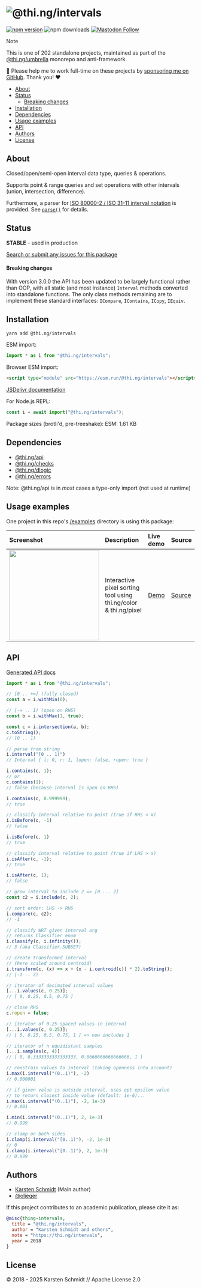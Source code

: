 <!-- This file is generated - DO NOT EDIT! -->
<!-- Please see: https://github.com/thi-ng/umbrella/blob/develop/CONTRIBUTING.md#changes-to-readme-files -->
# ![@thi.ng/intervals](https://media.thi.ng/umbrella/banners-20230807/thing-intervals.svg?d084bfb4)

[![npm version](https://img.shields.io/npm/v/@thi.ng/intervals.svg)](https://www.npmjs.com/package/@thi.ng/intervals)
![npm downloads](https://img.shields.io/npm/dm/@thi.ng/intervals.svg)
[![Mastodon Follow](https://img.shields.io/mastodon/follow/109331703950160316?domain=https%3A%2F%2Fmastodon.thi.ng&style=social)](https://mastodon.thi.ng/@toxi)

> [!NOTE]
> This is one of 202 standalone projects, maintained as part
> of the [@thi.ng/umbrella](https://github.com/thi-ng/umbrella/) monorepo
> and anti-framework.
>
> 🚀 Please help me to work full-time on these projects by [sponsoring me on
> GitHub](https://github.com/sponsors/postspectacular). Thank you! ❤️

- [About](#about)
- [Status](#status)
    - [Breaking changes](#breaking-changes)
- [Installation](#installation)
- [Dependencies](#dependencies)
- [Usage examples](#usage-examples)
- [API](#api)
- [Authors](#authors)
- [License](#license)

## About

Closed/open/semi-open interval data type, queries & operations.

Supports point & range queries and set operations with other intervals
(union, intersection, difference).

Furthermore, a parser for [ISO 80000-2 / ISO 31-11 interval
notation](https://en.wikipedia.org/wiki/ISO_31-11#Sets) is provided. See
[`parse()`](https://docs.thi.ng/umbrella/intervals/functions/parse.html) for
details.

## Status

**STABLE** - used in production

[Search or submit any issues for this package](https://github.com/thi-ng/umbrella/issues?q=%5Bintervals%5D+in%3Atitle)

#### Breaking changes

With version 3.0.0 the API has been updated to be largely functional rather than
OOP, with all static (and most instance) `Interval` methods converted into
standalone functions. The only class methods remaining are to implement these
standard interfaces: `ICompare`, `IContains`, `ICopy`, `IEquiv`.

## Installation

```bash
yarn add @thi.ng/intervals
```

ESM import:

```ts
import * as i from "@thi.ng/intervals";
```

Browser ESM import:

```html
<script type="module" src="https://esm.run/@thi.ng/intervals"></script>
```

[JSDelivr documentation](https://www.jsdelivr.com/)

For Node.js REPL:

```js
const i = await import("@thi.ng/intervals");
```

Package sizes (brotli'd, pre-treeshake): ESM: 1.61 KB

## Dependencies

- [@thi.ng/api](https://github.com/thi-ng/umbrella/tree/develop/packages/api)
- [@thi.ng/checks](https://github.com/thi-ng/umbrella/tree/develop/packages/checks)
- [@thi.ng/dlogic](https://github.com/thi-ng/umbrella/tree/develop/packages/dlogic)
- [@thi.ng/errors](https://github.com/thi-ng/umbrella/tree/develop/packages/errors)

Note: @thi.ng/api is in _most_ cases a type-only import (not used at runtime)

## Usage examples

One project in this repo's
[/examples](https://github.com/thi-ng/umbrella/tree/develop/examples)
directory is using this package:

| Screenshot                                                                                                           | Description                                                      | Live demo                                           | Source                                                                           |
|:---------------------------------------------------------------------------------------------------------------------|:-----------------------------------------------------------------|:----------------------------------------------------|:---------------------------------------------------------------------------------|
| <img src="https://raw.githubusercontent.com/thi-ng/umbrella/develop/assets/examples/pixel-sorting.png" width="240"/> | Interactive pixel sorting tool using thi.ng/color & thi.ng/pixel | [Demo](https://demo.thi.ng/umbrella/pixel-sorting/) | [Source](https://github.com/thi-ng/umbrella/tree/develop/examples/pixel-sorting) |

## API

[Generated API docs](https://docs.thi.ng/umbrella/intervals/)

```ts
import * as i from "@thi.ng/intervals";

// [0 .. +∞] (fully closed)
const a = i.withMin(0);

// [-∞ .. 1) (open on RHS)
const b = i.withMax(1, true);

const c = i.intersection(a, b);
c.toString();
// [0 .. 1)

// parse from string
i.interval("[0 .. 1)")
// Interval { l: 0, r: 1, lopen: false, ropen: true }

i.contains(c, 1);
// or
c.contains(1);
// false (because interval is open on RHS)

i.contains(c, 0.999999);
// true

// classify interval relative to point (true if RHS < x)
i.isBefore(c, -1)
// false

i.isBefore(c, 1)
// true

// classify interval relative to point (true if LHS > x)
i.isAfter(c, -1);
// true

i.isAfter(c, 1);
// false

// grow interval to include 2 => [0 ... 2]
const c2 = i.include(c, 2);

// sort order: LHS -> RHS
i.compare(c, c2);
// -1

// classify WRT given interval arg
// returns Classifier enum
i.classify(c, i.infinity());
// 3 (aka Classifier.SUBSET)

// create transformed interval
// (here scaled around centroid)
i.transform(c, (x) => x + (x - i.centroid(c)) * 2).toString();
// [-1 .. 2)

// iterator of decimated interval values
[...i.values(c, 0.25)];
// [ 0, 0.25, 0.5, 0.75 ]

// close RHS
c.ropen = false;

// iterator of 0.25-spaced values in interval
[...i.values(c, 0.25)];
// [ 0, 0.25, 0.5, 0.75, 1 ] => now includes 1

// iterator of n equidistant samples
[...i.samples(c, 4)]
// [ 0, 0.3333333333333333, 0.6666666666666666, 1 ]

// constrain values to interval (taking openness into account)
i.max(i.interval("(0..1)"), -2)
// 0.000001

// if given value is outside interval, uses opt epsilon value
// to return closest inside value (default: 1e-6)...
i.max(i.interval("(0..1)"), -2, 1e-3)
// 0.001

i.min(i.interval("(0..1)"), 2, 1e-3)
// 0.999

// clamp on both sides
i.clamp(i.interval("[0..1)"), -2, 1e-3)
// 0
i.clamp(i.interval("[0..1)"), 2, 1e-3)
// 0.999
```

## Authors

- [Karsten Schmidt](https://thi.ng) (Main author)
- [@oljeger](https://github.com/oljeger)

If this project contributes to an academic publication, please cite it as:

```bibtex
@misc{thing-intervals,
  title = "@thi.ng/intervals",
  author = "Karsten Schmidt and others",
  note = "https://thi.ng/intervals",
  year = 2018
}
```

## License

&copy; 2018 - 2025 Karsten Schmidt // Apache License 2.0
